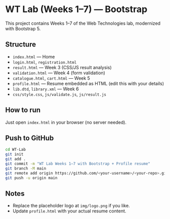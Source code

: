 # WT Lab (Weeks 1–7) — Bootstrap

This project contains Weeks 1–7 of the Web Technologies lab, modernized with Bootstrap 5.

## Structure
- `index.html` — Home
- `login.html`, `registration.html`
- `result.html` — Week 3 (CSS/JS result analysis)
- `validation.html` — Week 4 (form validation)
- `catalogue.html`, `cart.html` — Week 5
- `profile.html` — Resume embedded as HTML (edit this with your details)
- `lib.dtd`, `library.xml` — Week 6
- `css/style.css`, `js/validate.js`, `js/result.js`

## How to run
Just open `index.html` in your browser (no server needed).

## Push to GitHub
```bash
cd WT-Lab
git init
git add .
git commit -m "WT Lab Weeks 1–7 with Bootstrap + Profile resume"
git branch -M main
git remote add origin https://github.com/<your-username>/<your-repo>.git
git push -u origin main
```

## Notes
- Replace the placeholder logo at `img/logo.png` if you like.
- Update `profile.html` with your actual resume content.
